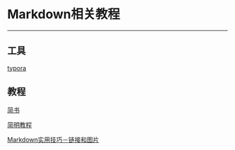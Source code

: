 # Markdown相关教程

------

## 工具

[typora](https://sm.myapp.com/original/Office/typora-setup-ia32-0.9.41.exe)

## 教程

[简书](https://www.jianshu.com/p/b03a8d7b1719)

[简明教程](https://www.appinn.com/markdown/)

[Markdown实用技巧－链接和图片](https://www.gcssloop.com/markdown/markdown-links)
